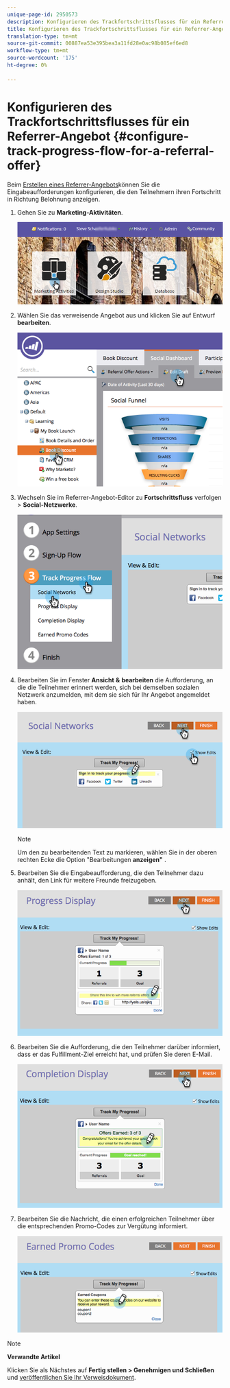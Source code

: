 ```yaml
---
unique-page-id: 2950573
description: Konfigurieren des Trackfortschrittsflusses für ein Referrer-Angebot - MarketingToDocs - Produktdokumentation
title: Konfigurieren des Trackfortschrittsflusses für ein Referrer-Angebot
translation-type: tm+mt
source-git-commit: 00887ea53e395bea3a11fd28e0ac98b085ef6ed8
workflow-type: tm+mt
source-wordcount: '175'
ht-degree: 0%

---
```



# Konfigurieren des Trackfortschrittsflusses für ein Referrer-Angebot {#configure-track-progress-flow-for-a-referral-offer}

Beim [Erstellen eines Referrer-Angebots](../../../../product-docs/demand-generation/social/referral-offers/create-a-referral-offer.md)können Sie die Eingabeaufforderungen konfigurieren, die den Teilnehmern ihren Fortschritt in Richtung Belohnung anzeigen.

1. Gehen Sie zu **Marketing-Aktivitäten**.

   ![](assets/login-marketing-activities-4.png)

1. Wählen Sie das verweisende Angebot aus und klicken Sie auf Entwurf **bearbeiten**.

   ![](assets/image2014-9-22-14-3a35-3a31.png)

1. Wechseln Sie im Referrer-Angebot-Editor zu **Fortschrittsfluss** verfolgen > **Social-Netzwerke**.

   ![](assets/image2014-9-22-14-3a35-3a43.png)

1. Bearbeiten Sie im Fenster **Ansicht** **&amp;** **bearbeiten** die Aufforderung, an die die Teilnehmer erinnert werden, sich bei demselben sozialen Netzwerk anzumelden, mit dem sie sich für Ihr Angebot angemeldet haben.

   ![](assets/image2014-9-22-14-3a35-3a58.png)

   >[!NOTE]
   >
   >Um den zu bearbeitenden Text zu markieren, wählen Sie in der oberen rechten Ecke die Option &quot;Bearbeitungen **anzeigen&quot;** .

1. Bearbeiten Sie die Eingabeaufforderung, die den Teilnehmer dazu anhält, den Link für weitere Freunde freizugeben.

   ![](assets/image2014-9-22-14-3a36-3a22.png)

1. Bearbeiten Sie die Aufforderung, die den Teilnehmer darüber informiert, dass er das Fulfillment-Ziel erreicht hat, und prüfen Sie deren E-Mail.

   ![](assets/image2014-9-22-14-3a36-3a36.png)

1. Bearbeiten Sie die Nachricht, die einen erfolgreichen Teilnehmer über die entsprechenden Promo-Codes zur Vergütung informiert.

   ![](assets/image2014-9-22-14-3a36-3a43.png)

>[!NOTE]
>
>**Verwandte Artikel**
>
>Klicken Sie als Nächstes auf **Fertig stellen > Genehmigen und Schließen** und [veröffentlichen Sie Ihr Verweisdokument](../../../../product-docs/demand-generation/social/referral-offers/publish-a-referral-offer.md).

